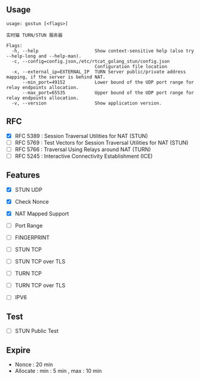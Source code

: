 Usage
------
```
usage: gostun [<flags>]

实时猫 TURN/STUN 服务器

Flags:
  -h, --help                     Show context-sensitive help (also try --help-long and --help-man).
  -c, --config=config.json,/etc/rtcat_golang_stun/config.json
                                 Configuration file location
  -x, --external_ip=EXTERNAL_IP  TURN Server public/private address mapping, if the server is behind NAT.
      --min_port=49152           Lower bound of the UDP port range for relay endpoints allocation.
      --max_port=65535           Upper bound of the UDP port range for relay endpoints allocation.
  -v, --version                  Show application version.
```


RFC
-----

- [x] RFC 5389 : Session Traversal Utilities for NAT (STUN)
- [ ] RFC 5769 : Test Vectors for Session Traversal Utilities for NAT (STUN)
- [ ] RFC 5766 : Traversal Using Relays around NAT (TURN)
- [ ] RFC 5245 : Interactive Connectivity Establishment (ICE)

Features
--------

- [x] STUN UDP
- [x] Check Nonce
- [x] NAT Mapped Support
- [ ] Port Range
- [ ] FINGERPRINT
- [ ] STUN TCP
- [ ] STUN TCP over TLS
- [ ] TURN TCP
- [ ] TURN TCP over TLS
- [ ] IPV6


Test
------

- [ ] STUN Public Test


Expire
---------

- Nonce : 20 min
- Allocate : min : 5 min , max : 10 min